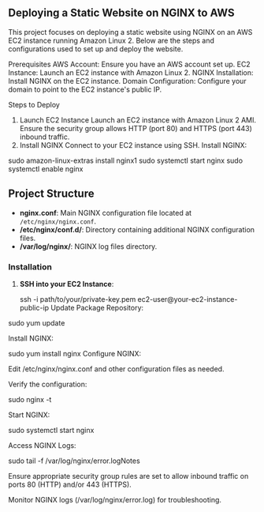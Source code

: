 ## Deploying a Static Website on NGINX to AWS

This project focuses on deploying a static website using NGINX on an AWS EC2 instance running Amazon Linux 2. Below are the steps and configurations used to set up and deploy the website.

Prerequisites
AWS Account: Ensure you have an AWS account set up.
EC2 Instance: Launch an EC2 instance with Amazon Linux 2.
NGINX Installation: Install NGINX on the EC2 instance.
Domain Configuration: Configure your domain to point to the EC2 instance's public IP.

Steps to Deploy
1. Launch EC2 Instance
Launch an EC2 instance with Amazon Linux 2 AMI.
Ensure the security group allows HTTP (port 80) and HTTPS (port 443) inbound traffic.
2. Install NGINX
Connect to your EC2 instance using SSH.
Install NGINX:

sudo amazon-linux-extras install nginx1
sudo systemctl start nginx
sudo systemctl enable nginx

## Project Structure 

- **nginx.conf**: Main NGINX configuration file located at `/etc/nginx/nginx.conf`.
- **/etc/nginx/conf.d/**: Directory containing additional NGINX configuration files.
- **/var/log/nginx/**: NGINX log files directory.

### Installation

1. **SSH into your EC2 Instance**:
   
   ssh -i path/to/your/private-key.pem ec2-user@your-ec2-instance-public-ip
Update Package Repository:

sudo yum update

Install NGINX:

sudo yum install nginx
Configure NGINX:

Edit /etc/nginx/nginx.conf and other configuration files as needed.

Verify the configuration:

sudo nginx -t

Start NGINX:

sudo systemctl start nginx

Access NGINX Logs:

sudo tail -f /var/log/nginx/error.logNotes

Ensure appropriate security group rules are set to allow inbound traffic on ports 80 (HTTP) and/or 443 (HTTPS).

Monitor NGINX logs (/var/log/nginx/error.log) for troubleshooting.











